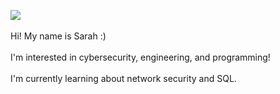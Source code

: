 
<img src="https://blinkies.cafe/b/blinkiesCafe-b4.gif"/> <br></br>
Hi! My name is Sarah :) <br></br>
I'm interested in cybersecurity, engineering, and programming!<br></br>
I'm currently learning about network security and SQL. <br></br>








<!--
**dsk247/dsk247** is a ✨ _special_ ✨ repository because its `README.md` (this file) appears on your GitHub profile.

Here are some ideas to get you started:

- 🔭 I’m currently working on ...
- 🌱 I’m currently learning ...
- 👯 I’m looking to collaborate on ...
- 🤔 I’m looking for help with ...
- 💬 Ask me about ...
- 📫 How to reach me: ...
- 😄 Pronouns: ...
- ⚡ Fun fact: ...
-->
